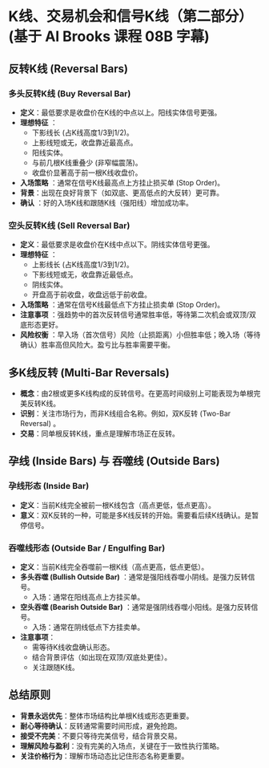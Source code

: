 # K线、交易机会和信号K线（第二部分）(基于 Al Brooks 课程 08B 字幕)

## 反转K线 (Reversal Bars)

### 多头反转K线 (Buy Reversal Bar)
-   **定义**：最低要求是收盘价在K线的中点以上。阳线实体信号更强。
-   **理想特征** ：
    -   下影线长 (占K线高度1/3到1/2)。
    -   上影线短或无，收盘靠近最高点。
    -   阳线实体。
    -   与前几根K线重叠少 (非窄幅震荡)。
    -   收盘价显著高于前一根K线收盘价。
-   **入场策略** ：通常在信号K线最高点上方挂止损买单 (Stop Order)。
-   **背景**：出现在良好背景下（如双底、更高低点的大反转）更可靠。
-   **确认** ：好的入场K线和跟随K线（强阳线）增加成功率。

### 空头反转K线 (Sell Reversal Bar)
-   **定义**：最低要求是收盘价在K线中点以下。阴线实体信号更强。
-   **理想特征** ：
    -   上影线长 (占K线高度1/3到1/2)。
    -   下影线短或无，收盘靠近最低点。
    -   阴线实体。
    -   开盘高于前收盘，收盘远低于前收盘。
-   **入场策略** ：通常在信号K线最低点下方挂止损卖单 (Stop Order)。
-   **注意事项** ：强趋势中的首次反转信号通常胜率低，等待第二次机会或双顶/双底形态更好。
-   **风险权衡** ：早入场（首次信号）风险（止损距离）小但胜率低；晚入场（等待确认）胜率高但风险大。盈亏比与胜率需要平衡。

## 多K线反转 (Multi-Bar Reversals)
-   **概念**：由2根或更多K线构成的反转信号。在更高时间级别上可能表现为单根完美反转K线。
-   **识别**：关注市场行为，而非K线组合名称。例如，双K反转 (Two-Bar Reversal) 。
-   **交易**：同单根反转K线，重点是理解市场正在反转。

## 孕线 (Inside Bars) 与 吞噬线 (Outside Bars)

### 孕线形态 (Inside Bar)
-   **定义**：当前K线完全被前一根K线包含（高点更低，低点更高）。
-   **意义**：双K反转的一种，可能是多K线反转的开始。需要看后续K线确认。是暂停信号。

### 吞噬线形态 (Outside Bar / Engulfing Bar)
-   **定义**：当前K线完全吞噬前一根K线（高点更高，低点更低）。
-   **多头吞噬 (Bullish Outside Bar)** ：通常是强阳线吞噬小阴线。是强力反转信号。
    -   入场：通常在阳线高点上方挂买单。
-   **空头吞噬 (Bearish Outside Bar)** ：通常是强阴线吞噬小阳线。是强力反转信号。
    -   入场：通常在阴线低点下方挂卖单。
-   **注意事项**：
    -   需等待K线收盘确认形态。
    -   结合背景评估（如出现在双顶/双底处更佳）。
    -   关注跟随K线。

## 总结原则
-   **背景永远优先**：整体市场结构比单根K线或形态更重要。
-   **耐心等待确认**：反转通常需要时间形成，避免抢跑。
-   **接受不完美**：不要只等待完美信号，结合背景交易。
-   **理解风险与盈利**：没有完美的入场点，关键在于一致性执行策略。
-   **关注价格行为**：理解市场动态比记住形态名称更重要。 